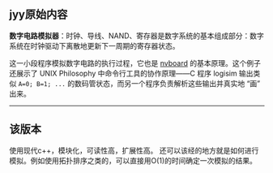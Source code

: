 ## jyy原始内容

**数字电路模拟器**：时钟、导线、NAND、寄存器是数字系统的基本组成部分：数字系统在时钟驱动下离散地更新下一周期的寄存器状态。

这一小段程序模拟数字电路的执行过程，它也是 [nvboard](https://github.com/NJU-ProjectN/nvboard) 的基本原理。这个例子还展示了 UNIX Philosophy 中命令行工具的协作原理——C 程序 logisim 输出类似 `A=0; B=1; ...` 的数码管状态，而另一个程序负责解析这些输出并真实地 “画” 出来。


---

## 该版本

使用现代c++，模块化，可读性高，扩展性高。
还可以该经的地方就是如何进行模拟。例如使用拓扑排序之类的，可以直接用O(1)的时间确定一次模拟的结果。
